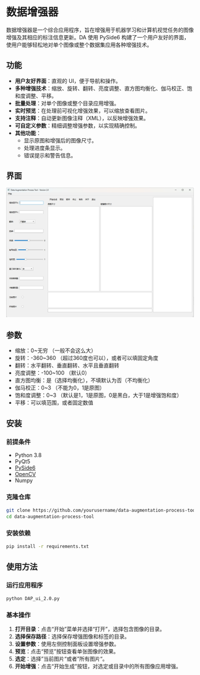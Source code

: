 # 数据增强器

数据增强器是一个综合应用程序，旨在增强用于机器学习和计算机视觉任务的图像增强及其相应的标注信息更新。DA 使用 PySide6 构建了一个用户友好的界面，使用户能够轻松地对单个图像或整个数据集应用各种增强技术。

##  功能

- **用户友好界面**：直观的 UI，便于导航和操作。
- **多种增强技术**：缩放、旋转、翻转、亮度调整、直方图均衡化、伽马校正、饱和度调整、平移。
- **批量处理**：对单个图像或整个目录应用增强。
- **实时预览**：在处理前可视化增强效果，可以缩放查看图片。
- **支持注释**：自动更新图像注释（XML），以反映增强效果。
- **可自定义参数**：精细调整增强参数，以实现精确控制。
- **其他功能**：
  - 显示原图和增强后的图像尺寸。
  - 处理进度条显示。
  - 错误提示和警告信息。

## 界面

![](.\README.assets\1.png)

## 参数

- 缩放：0~无穷    （一般不会这么大）
- 旋转：-360~360     （超过360度也可以），或者可以填固定角度
- 翻转：水平翻转、垂直翻转、水平且垂直翻转
- 亮度调整：-100~100     （默认0）
- 直方图均衡：是（选择均衡化），不填默认为否（不均衡化）
- 伽马校正：0~3     （不能为0，1是原图）
- 饱和度调整：0~3      （默认是1，1是原图，0是黑白，大于1是增强饱和度）
- 平移：可以填范围，或者固定数值

## 安装

### 前提条件

- Python 3.8
- PyQt5
- [PySide6](https://pypi.org/project/PySide6/)
- [OpenCV](https://pypi.org/project/opencv-python-headless/)
- Numpy

### 克隆仓库

```bash
git clone https://github.com/yourusername/data-augmentation-process-tool.git
cd data-augmentation-process-tool
```

### 安装依赖

```bash
pip install -r requirements.txt
```

## 使用方法

### 运行应用程序

```bash
python DAP_ui_2.0.py
```

### 基本操作

1. **打开目录**：点击“开始”菜单并选择“打开”，选择包含图像的目录。
2. **选择保存路径**：选择保存增强图像和标签的目录。
3. **设置参数**：使用左侧控制面板设置增强参数。
4. **预览**：点击“预览”按钮查看单张图像的效果。
5. **选定**：选择”当前图片“或者”所有图片“。
6. **开始增强**：点击“开始生成”按钮，对选定或目录中的所有图像应用增强。
